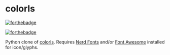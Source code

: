 # colorls

[![forthebadge](https://forthebadge.com/images/badges/made-with-python.svg)](https://forthebadge.com)

[![forthebadge](https://forthebadge.com/images/badges/works-on-my-machine.svg)](https://forthebadge.com)

Python clone of [colorls](https://github.com/athityakumar/colorls). Requires [Nerd Fonts](https://github.com/ryanoasis/nerd-fonts/blob/master/readme.md) and/or [Font Awesome](https://fontawesome.com/) installed for icon/glyphs.
